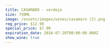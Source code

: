 ```yaml
---
title: CASAMARO - verdejo
size: 750ML
image: /assets/images/wines/casamaro (2).png
reg_price: $12.99
special_price: $7.99
expiration_date: 2016-07-20T00:00:00.000Z
show_wine: true
---
```



